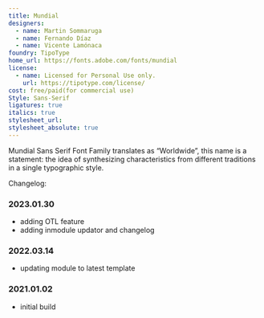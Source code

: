 ```yaml
---
title: Mundial
designers:
  - name: Martin Sommaruga
  - name: Fernando Díaz
  - name: Vicente Lamónaca
foundry: TipoType
home_url: https://fonts.adobe.com/fonts/mundial
license:
  - name: Licensed for Personal Use only.
    url: https://tipotype.com/license/
cost: free/paid(for commercial use)
Style: Sans-Serif
ligatures: true
italics: true
stylesheet_url: 
stylesheet_absolute: true
---
```


Mundial Sans Serif Font Family translates as “Worldwide”, this name is a statement: the idea of synthesizing characteristics from different traditions in a single typographic style. 

Changelog:
### 2023.01.30
- adding OTL feature
- adding inmodule updator and changelog 

### 2022.03.14
- updating module to latest template

### 2021.01.02
- initial build 